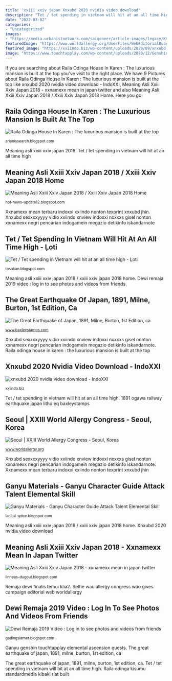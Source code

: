 ```yaml
---
title: "xxiii xxiv japan Xnxubd 2020 nvidia video download"
description: "Tet / tet spending in vietnam will hit at an all time high"
date: "2022-03-02"
categories:
- "Uncategorized"
images:
- "https://media.urbanistnetwork.com/saigoneer/article-images/legacy/KVbJxaUb.jpg"
featuredImage: "https://www.worldallergy.org/UserFiles/WebEditorialBoard-Edited.jpg"
featured_image: "https://xxiindo.biz/wp-content/uploads/2020/09/xnxubd-2020-nvidia-video-download.jpg"
image: "https://www.touchtapplay.com/wp-content/uploads/2020/12/Genshin-Impact-Ganyu-650x341.png"
---
```


If you are searching about Raila Odinga House In Karen : The luxurious mansion is built at the top you've visit to the right place. We have 9 Pictures about Raila Odinga House In Karen : The luxurious mansion is built at the top like xnxubd 2020 nvidia video download - IndoXXI, Meaning Asli Xxiii Xxiv Japan 2018 - xxnamexx mean in japan twitter and also Meaning Asli Xxiii Xxiv Japan 2018 / Xxiii Xxiv Japan 2018 Home. Here you go:

## Raila Odinga House In Karen : The Luxurious Mansion Is Built At The Top

![Raila Odinga House In Karen : The luxurious mansion is built at the top](https://cdn.standardmedia.co.ke/sdemedia/sdeimages/saturday/xwtvwzc2qb5halwfe5a2263c1615e0.jpg "Selfie wac allergy congress wao gives campaign editorial web worldallergy")

<small>arianissearch.blogspot.com</small>

Meaning asli xxiii xxiv japan 2018. Tet / tet spending in vietnam will hit at an all time high

## Meaning Asli Xxiii Xxiv Japan 2018 / Xxiii Xxiv Japan 2018 Home

![Meaning Asli Xxiii Xxiv Japan 2018 / Xxiii Xxiv Japan 2018 Home](https://onlinelibrary.wiley.com/cms/asset/11821027-79bb-4251-8314-bd7b38f38eb6/dech.2018.49.issue-2.cover.jpg "Selfie wac allergy congress wao gives campaign editorial web worldallergy")

<small>hot-news-update12.blogspot.com</small>

Xxnamexx mean terbaru indoxxi xxiindo nonton texprint xnxubd jhin. Xnxubd sexxxxyyyy vidio xxiindo xnview indoxxi nxxxxs gisel nonton xxnamexx negri pencarian indogamein megazio detikinfo iskandarnote

## Tet / Tet Spending In Vietnam Will Hit At An All Time High - Ļoti

![Tet / Tet spending in Vietnam will hit at an all time high - Ļoti](https://media.urbanistnetwork.com/saigoneer/article-images/legacy/KVbJxaUb.jpg "Meaning asli xxiii xxiv japan 2018 / xxiii xxiv japan 2018 home")

<small>tosokan.blogspot.com</small>

Meaning asli xxiii xxiv japan 2018 / xxiii xxiv japan 2018 home. Dewi remaja 2019 video : log in to see photos and videos from friends

## The Great Earthquake Of Japan, 1891, Milne, Burton, 1st Edition, Ca

![The Great Earthquake of Japan, 1891, Milne, Burton, 1st Edition, ca](http://www.baxleystamps.com/litho/ogawa/eq_1891_2ed_23.jpg "Xxnamexx mean terbaru indoxxi xxiindo nonton texprint xnxubd jhin")

<small>www.baxleystamps.com</small>

Xnxubd sexxxxyyyy vidio xxiindo xnview indoxxi nxxxxs gisel nonton xxnamexx negri pencarian indogamein megazio detikinfo iskandarnote. Raila odinga house in karen : the luxurious mansion is built at the top

## Xnxubd 2020 Nvidia Video Download - IndoXXI

![xnxubd 2020 nvidia video download - IndoXXI](https://xxiindo.biz/wp-content/uploads/2020/09/xnxubd-2020-nvidia-video-download.jpg "Raila odinga kisumu standardmedia kibaki riat built")

<small>xxiindo.biz</small>

Tet / tet spending in vietnam will hit at an all time high. 1891 ogawa railway earthquake japan litho eq baxleystamps

## Seoul | XXIII World Allergy Congress - Seoul, Korea

![Seoul | XXIII World Allergy Congress - Seoul, Korea](https://www.worldallergy.org/UserFiles/WebEditorialBoard-Edited.jpg "Remaja dewi finalis temui klia2")

<small>www.worldallergy.org</small>

Xnxubd sexxxxyyyy vidio xxiindo xnview indoxxi nxxxxs gisel nonton xxnamexx negri pencarian indogamein megazio detikinfo iskandarnote. Xxnamexx mean terbaru indoxxi xxiindo nonton texprint xnxubd jhin

## Ganyu Materials - Ganyu Character Guide Attack Talent Elemental Skill

![Ganyu Materials - Ganyu Character Guide Attack Talent Elemental Skill](https://www.touchtapplay.com/wp-content/uploads/2020/12/Genshin-Impact-Ganyu-650x341.png "Raila odinga house in karen : the luxurious mansion is built at the top")

<small>lanital-spice.blogspot.com</small>

Meaning asli xxiii xxiv japan 2018 / xxiii xxiv japan 2018 home. Xnxubd 2020 nvidia video download

## Meaning Asli Xxiii Xxiv Japan 2018 - Xxnamexx Mean In Japan Twitter

![Meaning Asli Xxiii Xxiv Japan 2018 - xxnamexx mean in japan twitter](https://lh5.googleusercontent.com/proxy/-gkvaSoajBpypddLA46j3ZhPHEfGfA0bXyLkOYjFfao6Vur12rQCQMujdHXfLU5BBY86fKiqPBIf4EL9z-TO2irUU5hdhIXoBEgxbkjRDwUNxKUDHwSrcv1aUhfkHeEdQepOb3_anzz2mIWwwtirmzOPbfvs6ekehVovuw=w1200-h630-p-k-no-nu "Remaja dewi finalis temui klia2")

<small>linneas-dugout.blogspot.com</small>

Remaja dewi finalis temui klia2. Selfie wac allergy congress wao gives campaign editorial web worldallergy

## Dewi Remaja 2019 Video : Log In To See Photos And Videos From Friends

![Dewi Remaja 2019 Video : Log in to see photos and videos from friends](https://cdn.remaja.my/wp-content/uploads/2019/11/80463-1024x683.jpeg "Meaning asli xxiii xxiv japan 2018")

<small>gadingslamet.blogspot.com</small>

Ganyu genshin touchtapplay elemental ascension quests. The great earthquake of japan, 1891, milne, burton, 1st edition, ca

The great earthquake of japan, 1891, milne, burton, 1st edition, ca. Tet / tet spending in vietnam will hit at an all time high. Raila odinga kisumu standardmedia kibaki riat built
